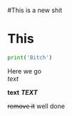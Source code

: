 #This is a new shit

# This


```python
print('Bitch')
```


Here we go  
*text*


**text** 
***TEXT***


~~remove it~~  well done